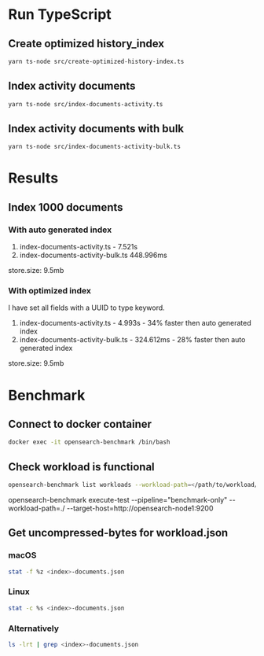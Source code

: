 # Run TypeScript

## Create optimized history_index

```sh
yarn ts-node src/create-optimized-history-index.ts
```

## Index activity documents

```sh
yarn ts-node src/index-documents-activity.ts
```

## Index activity documents with bulk

```sh
yarn ts-node src/index-documents-activity-bulk.ts
```

# Results

## Index 1000 documents

### With auto generated index

1. index-documents-activity.ts - 7.521s
2. index-documents-activity-bulk.ts 448.996ms

store.size: 9.5mb

### With optimized index

I have set all fields with a UUID to type keyword.

1. index-documents-activity.ts - 4.993s - 34% faster then auto generated index
2. index-documents-activity-bulk.ts - 324.612ms - 28% faster then auto generated index

store.size: 9.5mb

# Benchmark

## Connect to docker container

```sh
docker exec -it opensearch-benchmark /bin/bash
```

## Check workload is functional

```sh
opensearch-benchmark list workloads --workload-path=</path/to/workload/>
```

opensearch-benchmark execute-test --pipeline="benchmark-only" --workload-path=./ --target-host=http://opensearch-node1:9200

## Get uncompressed-bytes for workload.json

### macOS

```sh
stat -f %z <index>-documents.json
```

### Linux

```sh
stat -c %s <index>-documents.json
```

### Alternatively

```sh
ls -lrt | grep <index>-documents.json
```
